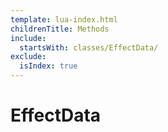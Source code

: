 ```yaml
---
template: lua-index.html
childrenTitle: Methods
include:
  startsWith: classes/EffectData/
exclude:
  isIndex: true
---
```


# EffectData
